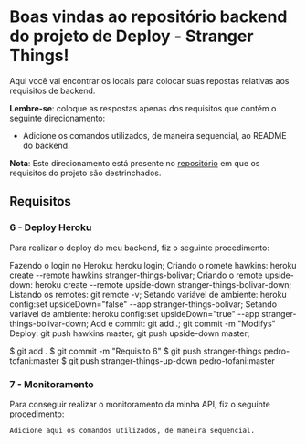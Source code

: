 # Boas vindas ao repositório backend do projeto de Deploy - Stranger Things!

Aqui você vai encontrar os locais para colocar suas repostas relativas aos requisitos de backend.

**Lembre-se**: coloque as respostas apenas dos requisitos que contém o seguinte direcionamento:

- Adicione os comandos utilizados, de maneira sequencial, ao README do backend.

**Nota**: Este direcionamento está presente no [repositório](https://github.com/tryber/sd-02-project-stranger-things) em que os requisitos do projeto são destrinchados.

## Requisitos

### 6 - Deploy Heroku

Para realizar o deploy do meu backend, fiz o seguinte procedimento:

Fazendo o login no Heroku: heroku login;
Criando o romete hawkins: heroku create --remote hawkins stranger-things-bolivar;
Criando o remote upside-down: heroku create --remote upside-down stranger-things-bolivar-down;
Listando os remotes: git remote -v;
Setando variável de ambiente: heroku config:set upsideDown="false" --app stranger-things-bolivar;
Setando variável de ambiente: heroku config:set upsideDown="true" --app stranger-things-bolivar-down;
Add e commit: git add .; git commit -m "Modifys"
Deploy: git push hawkins master; git push upside-down master;

$ git add .
$ git commit -m "Requisito 6"
$ git push stranger-things pedro-tofani:master
$ git push stranger-things-up-down pedro-tofani:master

### 7 - Monitoramento

Para conseguir realizar o monitoramento da minha API, fiz o seguinte procedimento:

`Adicione aqui os comandos utilizados, de maneira sequencial.`
